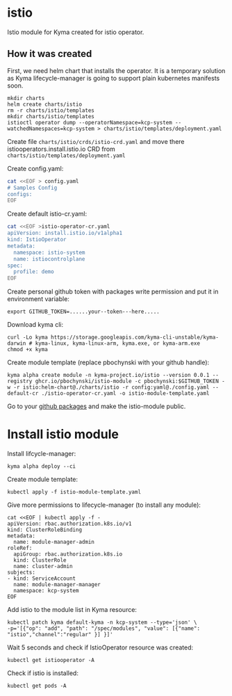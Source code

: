 # istio
Istio module for Kyma created for istio operator. 

## How it was created

First, we need helm chart that installs the operator. It is a temporary solution as Kyma lifecycle-manager is going to support plain kubernetes manifests soon. 

```
mkdir charts
helm create charts/istio
rm -r charts/istio/templates
mkdir charts/istio/templates
istioctl operator dump --operatorNamespace=kcp-system --watchedNamespaces=kcp-system > charts/istio/templates/deployment.yaml
```

Create file `charts/istio/crds/istio-crd.yaml` and move there istiooperators.install.istio.io CRD from `charts/istio/templates/deployment.yaml`


Create config.yaml:
```sh
cat <<EOF > config.yaml
# Samples Config
configs:
EOF
```

Create default istio-cr.yaml:
```sh
cat <<EOF >istio-operator-cr.yaml
apiVersion: install.istio.io/v1alpha1
kind: IstioOperator
metadata:
  namespace: istio-system
  name: istiocontrolplane
spec:
  profile: demo
EOF
```

Create personal github token with packages write permission and put it in environment variable:
```
export GITHUB_TOKEN=......your--token---here.....
```

Download kyma cli:
```
curl -Lo kyma https://storage.googleapis.com/kyma-cli-unstable/kyma-darwin # kyma-linux, kyma-linux-arm, kyma.exe, or kyma-arm.exe
chmod +x kyma
```

Create module template (replace pbochynski with your github handle):
```
kyma alpha create module -n kyma-project.io/istio --version 0.0.1 --registry ghcr.io/pbochynski/istio-module -c pbochynski:$GITHUB_TOKEN -w -r istio:helm-chart@./charts/istio -r config:yaml@./config.yaml --default-cr ./istio-operator-cr.yaml -o istio-module-template.yaml
```

Go to your [github packages](https://github.com/pbochynski?tab=packages) and make the istio-module public.

# Install istio module

Install lifcycle-manager:
```
kyma alpha deploy --ci
```

Create module template:
```
kubectl apply -f istio-module-template.yaml
```

Give more permissions to lifecycle-manager (to install any module):
```
cat <<EOF | kubectl apply -f - 
apiVersion: rbac.authorization.k8s.io/v1
kind: ClusterRoleBinding
metadata:
  name: module-manager-admin
roleRef:
  apiGroup: rbac.authorization.k8s.io
  kind: ClusterRole
  name: cluster-admin
subjects:
- kind: ServiceAccount
  name: module-manager-manager
  namespace: kcp-system
EOF
```

Add istio to the module list in Kyma resource:

```
kubectl patch kyma default-kyma -n kcp-system --type='json' \
-p='[{"op": "add", "path": "/spec/modules", "value": [{"name": "istio","channel":"regular" }] }]'
```

Wait 5 seconds and check if IstioOperator resource was created:
```
kubectl get istiooperator -A
```

Check if istio is installed:
```
kubectl get pods -A
```
